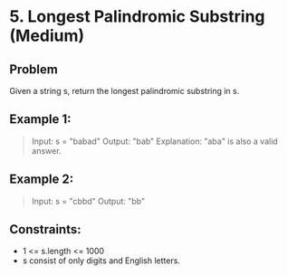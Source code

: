 # 5. Longest Palindromic Substring (Medium)

## Problem
Given a string s, return the longest palindromic substring in s.

## Example 1:
> Input: s = "babad"
> Output: "bab"
> Explanation: "aba" is also a valid answer.

## Example 2:
> Input: s = "cbbd"
> Output: "bb"
 
## Constraints:
- 1 <= s.length <= 1000
- s consist of only digits and English letters.